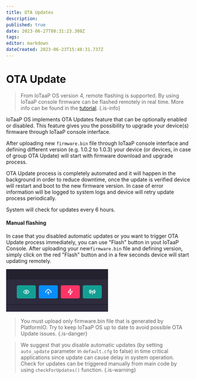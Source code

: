 ```yaml
---
title: OTA Updates
description: 
published: true
date: 2023-06-27T08:31:23.308Z
tags: 
editor: markdown
dateCreated: 2023-06-23T15:48:31.737Z
---
```


# OTA Update

> From IoTaaP OS version 4, remote flashing is supported. By using IoTaaP console firmware can be flashed remotely in real time. More info can be found in the [tutorial](https://docs.iotaap.io/en/tutorials/iotaap-cloud-remote-flash).
{.is-info}


IoTaaP OS implements OTA Updates feature that can be optionally enabled or disabled. This feature gives you the possibility to upgrade your device(s) firmware through IoTaaP console interface. 

After uploading new `firmware.bin` file through IoTaaP console interface and defining different version (e.g. 1.0.2 to 1.0.3) your device (or devices, in case of group OTA Update) will start with firmware download and upgrade process. 

OTA Update process is completely automated and it will happen in the background in order to reduce downtime, once the update is verified device will restart and boot to the new firmware version. In case of error information will be logged to system logs and device will retry update process
periodically. 

System will check for updates every 6 hours.

#### Manual flashing
In case that you disabled automatic updates or you want to trigger OTA Update process immediately, you can use "Flash" button in yout IoTaaP Console. 
After uploading your new`firmware.bin` file and defining version, simply click on the red "Flash" button and in a few seconds device will start updating remotely. 

![iotaap-console-buttons.png](/assets/iotaap-console-buttons.png)

> You must upload only firmware.bin file that is generated by PlatformIO. Try to keep IoTaaP OS up to date to avoid possible OTA Update issues.
{.is-danger}


> We suggest that you disable automatic updates (by setting `auto_update` parameter in `default.cfg` to false) in time critical applications since update can cause delay in system operation. Check for updates can be triggered manually from main code by using `checkForUpdates()` function.
{.is-warning}
